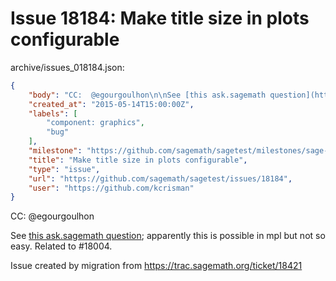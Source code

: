 # Issue 18184: Make title size in plots configurable

archive/issues_018184.json:
```json
{
    "body": "CC:  @egourgoulhon\n\nSee [this ask.sagemath question](http://ask.sagemath.org/question/26807/how-do-i-adjust-the-size-of-axes-labels-and-figure-titles-in-plots/); apparently this is possible in mpl but not so easy.  Related to #18004.\n\nIssue created by migration from https://trac.sagemath.org/ticket/18421\n\n",
    "created_at": "2015-05-14T15:00:00Z",
    "labels": [
        "component: graphics",
        "bug"
    ],
    "milestone": "https://github.com/sagemath/sagetest/milestones/sage-6.7",
    "title": "Make title size in plots configurable",
    "type": "issue",
    "url": "https://github.com/sagemath/sagetest/issues/18184",
    "user": "https://github.com/kcrisman"
}
```
CC:  @egourgoulhon

See [this ask.sagemath question](http://ask.sagemath.org/question/26807/how-do-i-adjust-the-size-of-axes-labels-and-figure-titles-in-plots/); apparently this is possible in mpl but not so easy.  Related to #18004.

Issue created by migration from https://trac.sagemath.org/ticket/18421


